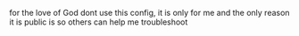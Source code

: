 for the love of God dont use this config, it is only for me and the only reason it is public is so others can help me troubleshoot
